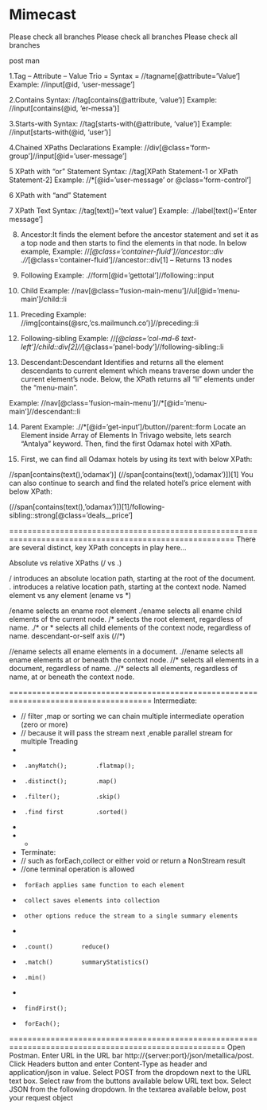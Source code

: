 # Mimecast
Please check all branches 
Please check all branches 
Please check all branches 

post man 

1.Tag – Attribute – Value Trio  =  Syntax = //tagname[@attribute=’Value‘]  Example: //input[@id, ‘user-message’]

2.Contains       Syntax: //tag[contains(@attribute, ‘value‘)]    Example: //input[contains(@id, ‘er-messa’)]
 
3.Starts-with   Syntax: //tag[starts-with(@attribute, ‘value‘)]  Example: //input[starts-with(@id, ‘user’)]

4.Chained XPaths Declarations   Example: //div[@class=’form-group’]//input[@id=’user-message’]

5  XPath with “or” Statement    Syntax: //tag[XPath Statement-1 or XPath Statement-2]   Example: //*[@id=’user-message’ or @class=’form-control’]

6  XPath with “and” Statement

7  XPath Text    Syntax: //tag[text()=’text value‘]    Example: .//label[text()=’Enter message’]

8. Ancestor:It finds the element before the ancestor statement and set it as a top node and then starts to find the elements in that node. In below example,  Example: //*[@class=’container-fluid’]//ancestor::div     .//*[@class=’container-fluid’]//ancestor::div[1] – Returns 13 nodes

9. Following   Example: .//form[@id=’gettotal’]//following::input 

10. Child  Example: //nav[@class=’fusion-main-menu’]//ul[@id=’menu-main’]/child::li

11. Preceding  Example: //img[contains(@src,’cs.mailmunch.co’)]//preceding::li


12. Following-sibling    Example: //*[@class=’col-md-6 text-left’]/child::div[2]//*[@class=’panel-body’]//following-sibling::li

13. Descendant:Descendant
Identifies and returns all the element descendants to current element which means traverse down under the current element’s node. Below, the XPath returns all “li” elements under the “menu-main”.

Example: //nav[@class=’fusion-main-menu’]//*[@id=’menu-main’]//descendant::li


14. Parent   Example: .//*[@id=’get-input’]/button//parent::form
Locate an Element inside Array of Elements  In Trivago website, lets search “Antalya” keyword. Then, find the first Odamax hotel with XPath.

15. First, we can find all Odamax hotels by using its text with below XPath:

//span[contains(text(),’odamax’)]
(//span[contains(text(),’odamax’)])[1]
You can also continue to search and find the related hotel’s price element with below XPath:

(//span[contains(text(),’odamax’)])[1]/following-sibling::strong[@class=’deals__price’]

=======================================================================================================
There are several distinct, key XPath concepts in play here...

Absolute vs relative XPaths (/ vs .)

/ introduces an absolute location path, starting at the root of the document.
. introduces a relative location path, starting at the context node.
Named element vs any element (ename vs *)

/ename selects an ename root element
./ename selects all ename child elements of the current node.
/* selects the root element, regardless of name.
./* or * selects all child elements of the context node, regardless of name.
descendant-or-self axis (//*)

//ename selects all ename elements in a document.
.//ename selects all ename elements at or beneath the context node.
//* selects all elements in a document, regardless of name.
.//* selects all elements, regardless of name, at or beneath the context node.


=====================================================================================
 Intermediate:  
 *  // filter ,map or sorting we can chain multiple intermediate operation (zero or more) 
 *  // because it will pass the stream next ,enable parallel stream for multiple Treading 
 *    
 *  	.anyMatch();     	.flatmap();  
 *  	.distinct();  		.map()
 *      .filter();			.skip()
 *      .find first 		.sorted()
 *      	  
 *   *  
 *  Terminate:    
 *  // such as forEach,collect or either void or return a NonStream result 
 *  //one terminal operation is allowed
 *  	forEach applies same function to each element 
 *  	collect saves elements into collection
 *  	other options reduce the stream to a single summary elements 
 *  
 *  	.count()		reduce()
 *  	.match()		summaryStatistics()
 *  	.min()	
 *  
 * 		findFirst();
 *  	forEach();
 =====================================================================================================
 Open Postman.
Enter URL in the URL bar http://{server:port}/json/metallica/post.
Click Headers button and enter Content-Type as header and application/json in value.
Select POST from the dropdown next to the URL text box.
Select raw from the buttons available below URL text box.
Select JSON from the following dropdown.
In the textarea available below, post your request object

